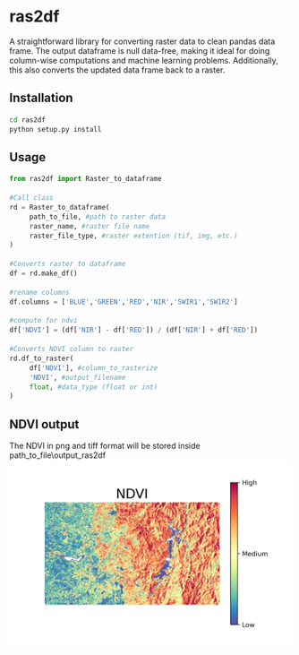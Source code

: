 # ras2df
A straightforward library for converting raster data to clean pandas data frame. The output dataframe is null data-free, making it ideal for doing column-wise computations and machine learning problems. Additionally, this also converts the updated data frame back to a raster.

## Installation
```cmd
cd ras2df
python setup.py install
```

## Usage
```python
from ras2df import Raster_to_dataframe

#Call class 
rd = Raster_to_dataframe(
     path_to_file, #path to raster data
     raster_name, #raster file name
     raster_file_type, #raster extention (tif, img, etc.)
)

#Converts raster to dataframe 
df = rd.make_df()

#rename columns
df.columns = ['BLUE','GREEN','RED','NIR','SWIR1','SWIR2']

#compute for ndvi
df['NDVI'] = (df['NIR'] - df['RED']) / (df['NIR'] + df['RED'])

#Converts NDVI column to raster
rd.df_to_raster(
     df['NDVI'], #column_to_rasterize
     'NDVI', #output_filename
     float, #data_type (float or int)
)
```
## NDVI output
The NDVI in png and tiff format will be stored inside
path_to_file\output_ras2df
![alt text](https://github.com/RJLA/ras2df/blob/main/NDVI.png)
